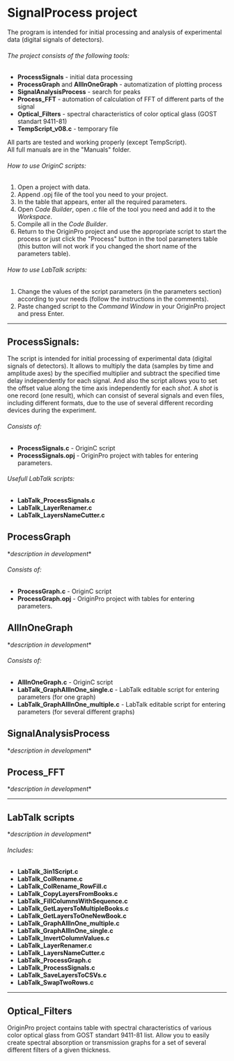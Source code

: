 
SignalProcess project
=====================

The program is intended for initial processing and analysis of experimental data (digital signals of detectors).

###### The project consists of the following tools:
* **ProcessSignals** - initial data processing
* **ProcessGraph** and **AllInOneGraph** - automatization of plotting process
* **SignalAnalysisProcess** - search for peaks
* **Process_FFT** - automation of calculation of FFT of different parts of the signal
* **Optical_Filters** - spectral characteristics of color optical glass (GOST standart 9411-81)
* **TempScript_v08.c** - temporary file 

All parts are tested and working properly (except TempScript).  
All full manuals are in the "Manuals" folder.

###### How to use OriginC scripts:
1. Open a project with data.
2. Append .opj file of the tool you need to your project.
3. In the table that appears, enter all the required parameters.
4. Open *Code Builder*, open .c file of the tool you need and add it to the *Workspace*.
5. Compile all in the *Code Builder*.
6. Return to the OriginPro project and use the appropriate script to start the process or just click the "Process" button in the tool parameters table (this button will not work if you changed the short name of the parameters table).

###### How to use LabTalk scripts:
1. Change the values of the script parameters (in the parameters section) according to your needs (follow the instructions in the comments).
2. Paste changed script to the *Command Window* in your OriginPro project and press Enter.

---

## ProcessSignals:

The script is intended for initial processing of experimental data (digital signals of detectors).
It allows to multiply the data (samples by time and amplitude axes) by the specified multiplier and subtract the specified time delay independently for each signal. And also the script allows you to set the offset value along the time axis independently for each *shot*. A *shot* is one record (one result), which can consist of several signals and even files, including different formats, due to the use of several different recording devices during the experiment.


###### Consists of: 
* **ProcessSignals.c** - OriginC script
* **ProcessSignals.opj** - OriginPro project with tables for entering parameters.

###### Usefull LabTalk scripts:
* **LabTalk_ProcessSignals.c**
* **LabTalk_LayerRenamer.c**
* **LabTalk_LayersNameCutter.c**

## ProcessGraph

\**description in development*\*

###### Consists of: 
* **ProcessGraph.c** - OriginC script
* **ProcessGraph.opj** - OriginPro project with tables for entering parameters.

## AllInOneGraph

\**description in development*\*

###### Consists of: 
* **AllInOneGraph.c** - OriginC script 
* **LabTalk_GraphAllInOne_single.c** - LabTalk editable script for entering parameters (for one graph)
* **LabTalk_GraphAllInOne_multiple.c** - LabTalk editable script for entering parameters (for several different graphs)

## SignalAnalysisProcess

\**description in development*\*

## Process_FFT

\**description in development*\*

---

## LabTalk scripts

\**description in development*\*

###### Includes:
* **LabTalk_3in1Script.c**                
* **LabTalk_ColRename.c**                 
* **LabTalk_ColRename_RowFill.c**         
* **LabTalk_CopyLayersFromBooks.c**       
* **LabTalk_FillColumnsWithSequence.c**   
* **LabTalk_GetLayersToMultipleBooks.c**  
* **LabTalk_GetLayersToOneNewBook.c**     
* **LabTalk_GraphAllInOne_multiple.c**    
* **LabTalk_GraphAllInOne_single.c**
* **LabTalk_InvertColumnValues.c**
* **LabTalk_LayerRenamer.c**
* **LabTalk_LayersNameCutter.c**
* **LabTalk_ProcessGraph.c**
* **LabTalk_ProcessSignals.c**
* **LabTalk_SaveLayersToCSVs.c**
* **LabTalk_SwapTwoRows.c**

---

## Optical_Filters

OriginPro project contains table with spectral characteristics of various color optical glass from GOST standart 9411-81 list.
Allow you to easily create spectral absorption or transmission graphs for a set of several different filters of a given thickness.